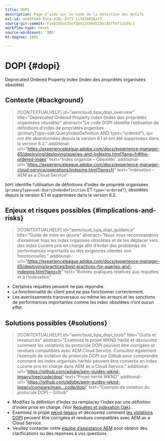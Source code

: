 ```yaml
---
title: DOPI
description: Page d’aide sur le code de la détection des motifs
exl-id: ae4df44d-43ca-438c-8373-11381b916af3
source-git-commit: f1e833bea35ef3b412936d529b14bff6f1cb35c1
workflow-type: tm+mt
source-wordcount: '305'
ht-degree: 100%

---
```


# DOPI {#dopi}

Deprecated Ordered Property Index (index des propriétés organisées obsolète)

## Contexte {#background}

>[!CONTEXTUALHELP]
>id="aemcloud_bpa_dopi_overview"
>title="Deprecated Ordered Property Index (index des propriétés organisées obsolète)"
>abstract="Le code DOPI identifie l’utilisation de définitions d’index de propriétés organisés (primaryType=oak:QueryIndexDefinition AND type=&quot;ordered&quot;), qui ont été abandonnées depuis la version 6.1 et ont été supprimées dans la version 6.2."
>additional-url="https://experienceleague.adobe.com/docs/experience-manager-65/deploying/deploying/queries-and-indexing.html?lang=fr#the-ordered-index" text="Index organisé – Obsolète"
>additional-url="https://experienceleague.adobe.com/docs/experience-manager-cloud-service/operations/indexing.html?lang=fr" text="Indexation – AEM as a Cloud Service"

`DOPI` identifie l’utilisation de définitions d’index de propriété organisées (`primaryType=oak:QueryIndexDefinition` ET `type="ordered"`), obsolètes depuis la version 6.1 et supprimées dans la version 6.2.

## Enjeux et risques possibles {#implications-and-risks}

>[!CONTEXTUALHELP]
>id="aemcloud_bpa_dopi_guidance"
>title="Guide de mise en œuvre"
>abstract="Nous vous recommandons d’examiner tous les index organisés obsolètes et de les déplacer vers des index Lucene pris en charge afin d’éviter des problèmes de performances importants ou des exigences clientes non fonctionnelles."
>additional-url="https://experienceleague.adobe.com/docs/experience-manager-65/deploying/practices/best-practices-for-queries-and-indexing.html?lang=fr" text="Bonnes pratiques relatives aux requêtes et à l’indexation"

* Certaines requêtes peuvent ne pas répondre.
* La fonctionnalité du client peut ne pas fonctionner correctement.
* Les avertissements transversaux ou même les erreurs et les sanctions de performances importantes comme les index obsolètes n’ont aucun effet.

## Solutions possibles {#solutions}

>[!CONTEXTUALHELP]
>id="aemcloud_bpa_dopi_tools"
>title="Outils et ressources"
>abstract="Examinez le projet WKND hérité et découvrez comment les violations du protocole DOPI peuvent être corrigées et rendues compatibles avec AEM Cloud Service. Consultez également l’exemple de violation du protocole DOPI sur Github pour comprendre comment les index organisés hérités peuvent être convertis en index Lucene pris en charge dans AEM as a Cloud Service."
>additional-url="https://github.com/adobe/aem-guides-wknd-legacy/tree/code/dopi" text="Projet hérité WKND"
>additional-url="https://github.com/adobe/aem-guides-wknd-legacy/compare/main...code/dopi" text="Exemple de violation du protocole DOPI – Github"

* Modifiez la définition d’index ou remplacez l’index par une définition d’index prise en charge. (Voir [Requêtes et indexation Oak](https://experienceleague.adobe.com/docs/experience-manager-65/deploying/deploying/queries-and-indexing.html?lang=fr)).
* Examinez le projet [wknd-legacy](https://github.com/adobe/aem-guides-wknd-legacy/tree/code/dopi) et découvrez comment [les violations DOPI](https://github.com/adobe/aem-guides-wknd-legacy/compare/main...code/dopi) peuvent être corrigées et rendues compatibles avec AEM as a Cloud Service.
* Veuillez contacter notre [équipe d’assistance AEM](https://helpx.adobe.com/fr/enterprise/using/support-for-experience-cloud.html) pour obtenir des clarifications ou des réponses à vos questions.
